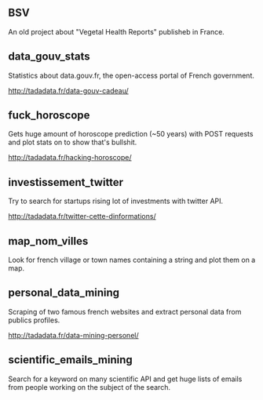 
## BSV

An old project about "Vegetal Health Reports" publisheb in France.


## data_gouv_stats

Statistics about data.gouv.fr, the open-access portal of French government.

http://tadadata.fr/data-gouv-cadeau/


## fuck_horoscope

Gets huge amount of horoscope prediction (~50 years) with POST requests and plot stats on to show that's bullshit.

http://tadadata.fr/hacking-horoscope/


## investissement_twitter

Try to search for startups rising lot of investments with twitter API.

http://tadadata.fr/twitter-cette-dinformations/


## map_nom_villes

Look for french village or town names containing a string and plot them on a map.


## personal_data_mining

Scraping of two famous french websites and extract personal data from publics profiles.

http://tadadata.fr/data-mining-personel/


## scientific_emails_mining

Search for a keyword on many scientific API and get huge lists of emails from people working on the subject of the search.


